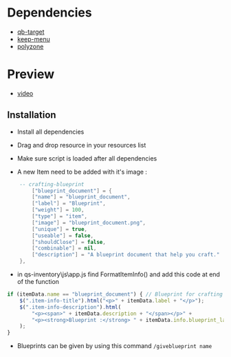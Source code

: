 # Dependencies

- [qb-target](https://github.com/BerkieBb/qb-target)
- [keep-menu](https://github.com/swkeep/keep-menu)
- [polyzone](https://github.com/qbcore-framework/PolyZone)

# Preview 
- [video](https://www.youtube.com/watch?v=LOjn07qMLmc)

## Installation

- Install all dependencies
- Drag and drop resource in your resources list 
- Make sure script is loaded after all dependencies

- A new Item need to be added with it's image :
```lua
	-- crafting-blueprint
	    ["blueprint_document"] = {
        ["name"] = "blueprint_document",
        ["label"] = "Blueprint",
        ["weight"] = 100,
        ["type"] = "item",
        ["image"] = "blueprint_document.png",
        ["unique"] = true,
        ["useable"] = false,
        ["shouldClose"] = false,
        ["combinable"] = nil,
        ["description"] = "A blueprint document that help you craft."
    },
```

- in qs-inventory\js\app.js find FormatItemInfo() and add this code at end of the function
```js
if (itemData.name == "blueprint_document") { // Blueprint for crafting
    $(".item-info-title").html("<p>" + itemData.label + "</p>");
    $(".item-info-description").html(
        "<p><span>" + itemData.description + "</span></p>" +
        "<p><strong>Blueprint :</strong> " + itemData.info.blueprint_label + "</p>"
    );
}
```

- Blueprints can be given by using this command `/giveblueprint name`
